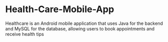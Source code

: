 # Health-Care-Mobile-App
Healthcare is an Android mobile application that uses Java for the backend and MySQL for the database, allowing users to book appointments and receive health tips
